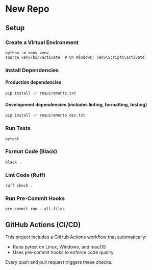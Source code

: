 # New Repo

## Setup
### Create a Virtual Environment
```shell
python -m venv venv
source venv/bin/activate  # On Windows: venv\Scripts\activate
```

### Install Dependencies
#### Production dependencies
```shell
pip install -r requirements.txt

```
#### Development dependencies (includes linting, formatting, testing)
```
pip install -r requirements.dev.txt

```

### Run Tests
```shell
pytest
```

### Format Code (Black)
```shell
black .
```

### Lint Code (Ruff)
```shell
ruff check .

```
### Run Pre-Commit Hooks
```shell
pre-commit run --all-files

```

## GitHub Actions (CI/CD)
This project includes a GitHub Actions workflow that automatically:
 - Runs pytest on Linux, Windows, and macOS
 - Uses pre-commit hooks to enforce code quality

Every push and pull request triggers these checks.
